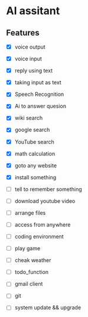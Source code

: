 # AI assitant

## Features
   - [x] voice output
   - [x] voice input
   - [x] reply using text
   - [x] taking input as text
   - [x] Speech Recognition
   - [x] Ai to answer quesion
   - [x] wiki search
   - [x] google search
   - [x] YouTube search
   - [x] math calculation
   - [x] goto any website
   - [x] install something
   - [ ] tell to remember something
   - [ ] download youtube video
   - [ ] arrange files
   - [ ] access from anywhere
   - [ ] coding environment
   - [ ] play game
   - [ ] cheak weather
   - [ ] todo_function 
   - [ ] gmail client
   - [ ] git 
   - [ ] system update && upgrade



